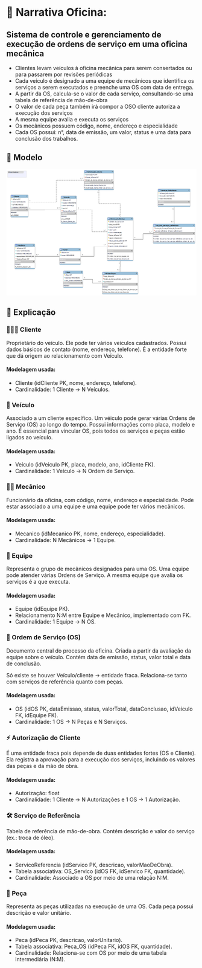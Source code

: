 # 🔧 Narrativa Oficina:

## Sistema de controle e gerenciamento de execução de ordens de serviço em uma oficina mecânica

- Clientes levam veículos à oficina mecânica para serem consertados ou para passarem por revisões  periódicas
- Cada veículo é designado a uma equipe de mecânicos que identifica os serviços a serem executados e preenche uma OS com data de entrega.
- A partir da OS, calcula-se o valor de cada serviço, consultando-se uma tabela de referência de mão-de-obra
- O valor de cada peça também irá compor a OSO cliente autoriza a execução dos serviços
- A mesma equipe avalia e executa os serviços
- Os mecânicos possuem código, nome, endereço e especialidade
- Cada OS possui: n°, data de emissão, um valor, status e uma data para conclusão dos trabalhos.

## 📐 Modelo

<img src="assets/oficina_modelo.png" alt="Oficina Mecânica">

## 📖 Explicação
### 🧑‍💼🙋 Cliente

Proprietário do veículo. Ele pode ter vários veículos cadastrados. Possui dados básicos de contato (nome, endereço, telefone). É a entidade forte que dá origem ao relacionamento com Veículo.

#### Modelagem usada:

- Cliente (idCliente PK, nome, endereço, telefone).
- Cardinalidade: 1 Cliente → N Veículos.

### 🚗 Veículo
Associado a um cliente específico. Um véiculo pode gerar várias Ordens de Serviço (OS) ao longo do tempo. Possui informações como placa, modelo e ano.
É essencial para vincular OS, pois todos os serviços e peças estão ligados ao veículo.

#### Modelagem usada:

- Veiculo (idVeiculo PK, placa, modelo, ano, idCliente FK).
- Cardinalidade: 1 Veículo → N Ordem de Serviço.

### 🧑‍🔧 Mecânico

Funcionário da oficina, com código, nome, endereço e especialidade. Pode estar associado a uma equipe e uma equipe pode ter vários mecânicos.

#### Modelagem usada:

- Mecanico (idMecanico PK, nome, endereço, especialidade).
- Cardinalidade: N Mecânicos → 1 Equipe.

### 👥 Equipe

Representa o grupo de mecânicos designados para uma OS. Uma equipe pode atender várias Ordens de Serviço. A mesma equipe que avalia os serviços é a que executa.

#### Modelagem usada:

- Equipe (idEquipe PK).
- Relacionamento N:M entre Equipe e Mecânico, implementado com FK.
- Cardinalidade: 1 Equipe → N OS.

### 📑 Ordem de Serviço (OS)

Documento central do processo da oficina. Criada a partir da avaliação da equipe sobre o veículo. Contém data de emissão, status, valor total e data de conclusão.

Só existe se houver Veículo/cliente → entidade fraca.
Relaciona-se tanto com serviços de referência quanto com peças.

#### Modelagem usada:

- OS (idOS PK, dataEmissao, status, valorTotal, dataConclusao, idVeiculo FK, idEquipe FK).
- Cardinalidade: 1 OS → N Peças e N Serviços.

### ⚡ Autorização do Cliente

É uma entidade fraca pois depende de duas entidades fortes (OS e Cliente). Ela registra a aprovação para a execução dos serviços, incluindo os valores das peças e da mão de obra. 

#### Modelagem usada:
- Autorização: float
- Cardinalidade: 1 Cliente → N Autorizações e 1 OS → 1 Autorização.

### 🛠️ Serviço de Referência

Tabela de referência de mão-de-obra. Contém descrição e valor do serviço (ex.: troca de óleo). 

#### Modelagem usada:

- ServicoReferencia (idServico PK, descricao, valorMaoDeObra).
- Tabela associativa: OS_Servico (idOS FK, idServico FK, quantidade).
- Cardinalidade: Associado a OS por meio de uma relação N:M.

### 🔩 Peça

Representa as peças utilizadas na execução de uma OS. Cada peça possui descrição e valor unitário.

#### Modelagem usada:

- Peca (idPeca PK, descricao, valorUnitario).
- Tabela associativa: Peca_OS (idPeca FK, idOS FK, quantidade).
- Cardinalidade: Relaciona-se com OS por meio de uma tabela intermediária (N:M).